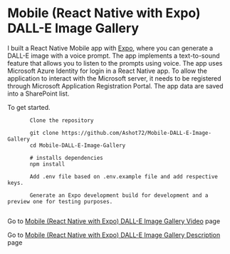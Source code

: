 # Mobile (React Native with Expo) DALL-E Image Gallery

I built a React Native Mobile app with [Expo](https://expo.dev/), where you can generate a DALL-E image with a voice prompt. The app implements a text-to-sound feature that allows you to listen to the prompts using voice. The app uses Microsoft Azure Identity for login in a React Native app. To allow the application to interact with the Microsoft server, it needs to be registered through Microsoft Application Registration Portal. The app data are saved into a SharePoint list.

To get started.
```
       Clone the repository

       git clone https://github.com/Ashot72/Mobile-DALL-E-Image-Gallery
       cd Mobile-DALL-E-Image-Gallery
       
       # installs dependencies
       npm install
       
       Add .env file based on .env.example file and add respective keys.
      
       Generate an Expo development build for development and a preview one for testing purposes.
      
```

Go to [Mobile (React Native with Expo) DALL-E Image Gallery Video](https://youtu.be/Axt1it17200) page

Go to [Mobile (React Native with Expo) DALL-E Image Gallery Description](https://ashot72.github.io/Mobile-DALL-E-Image-Gallery/docs.html) page
